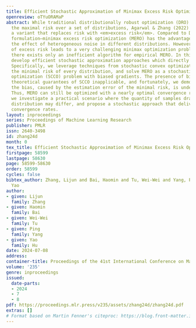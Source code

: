 ```yaml
---
title: Efficient Stochastic Approximation of Minimax Excess Risk Optimization
openreview: oTYuORAMaP
abstract: While traditional distributionally robust optimization (DRO) aims to minimize
  the maximal risk over a set of distributions, Agarwal & Zhang (2022) recently proposed
  a variant that replaces risk with <em>excess risk</em>. Compared to DRO, the new
  formulation—minimax excess risk optimization (MERO) has the advantage of suppressing
  the effect of heterogeneous noise in different distributions. However, the choice
  of excess risk leads to a very challenging minimax optimization problem, and currently
  there exists only an inefficient algorithm for empirical MERO. In this paper, we
  develop efficient stochastic approximation approaches which directly target MERO.
  Specifically, we leverage techniques from stochastic convex optimization to estimate
  the minimal risk of every distribution, and solve MERO as a stochastic convex-concave
  optimization (SCCO) problem with biased gradients. The presence of bias makes existing
  theoretical guarantees of SCCO inapplicable, and fortunately, we demonstrate that
  the bias, caused by the estimation error of the minimal risk, is under-control.
  Thus, MERO can still be optimized with a nearly optimal convergence rate. Moreover,
  we investigate a practical scenario where the quantity of samples drawn from each
  distribution may differ, and propose a stochastic approach that delivers <em>distribution-dependent</em>
  convergence rates.
layout: inproceedings
series: Proceedings of Machine Learning Research
publisher: PMLR
issn: 2640-3498
id: zhang24d
month: 0
tex_title: Efficient Stochastic Approximation of Minimax Excess Risk Optimization
firstpage: 58599
lastpage: 58630
page: 58599-58630
order: 58599
cycles: false
bibtex_author: Zhang, Lijun and Bai, Haomin and Tu, Wei-Wei and Yang, Ping and Hu,
  Yao
author:
- given: Lijun
  family: Zhang
- given: Haomin
  family: Bai
- given: Wei-Wei
  family: Tu
- given: Ping
  family: Yang
- given: Yao
  family: Hu
date: 2024-07-08
address:
container-title: Proceedings of the 41st International Conference on Machine Learning
volume: '235'
genre: inproceedings
issued:
  date-parts:
  - 2024
  - 7
  - 8
pdf: https://proceedings.mlr.press/v235/assets/zhang24d/zhang24d.pdf
extras: []
# Format based on Martin Fenner's citeproc: https://blog.front-matter.io/posts/citeproc-yaml-for-bibliographies/
---
```

